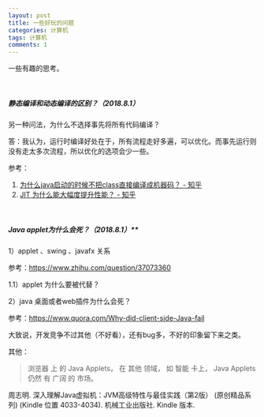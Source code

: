 ```yaml
---
layout: post
title: 一些好玩的问题
categories: 计算机
tags: 计算机
comments: 1
---
```




一些有趣的思考。

<br>

##### **静态编译和动态编译的区别？（2018.8.1）**

另一种问法，为什么不选择事先将所有代码编译？

答：我认为，运行时编译好处在于，所有流程走好多遍，可以优化。而事先运行则没有走太多次流程，所以优化的选项会少一些。

参考：

1. [为什么java启动的时候不把class直接编译成机器码？ - 知乎](https://www.zhihu.com/question/264098743)
2. [JIT 为什么能大幅度提升性能？ - 知乎](https://www.zhihu.com/question/19672491)



<br>



##### **Java applet为什么会死**？（2018.8.1）**

1）applet 、swing 、javafx 关系

参考：https://www.zhihu.com/question/37073360

1.1）applet 为什么要被代替？



2）java 桌面或者web插件为什么会死？

参考：https://www.quora.com/Why-did-client-side-Java-fail

大致说，开发竞争不过其他（不好看），还有bug多，不好的印象留下来之类。



其他：

> 浏览器 上 的 Java Applets， 在 其他 领域， 如 智能 卡上， Java Applets 仍然 有 广阔 的 市场。
>

周志明. 深入理解Java虚拟机：JVM高级特性与最佳实践（第2版） (原创精品系列) (Kindle 位置 4033-4034). 机械工业出版社. Kindle 版本. 

